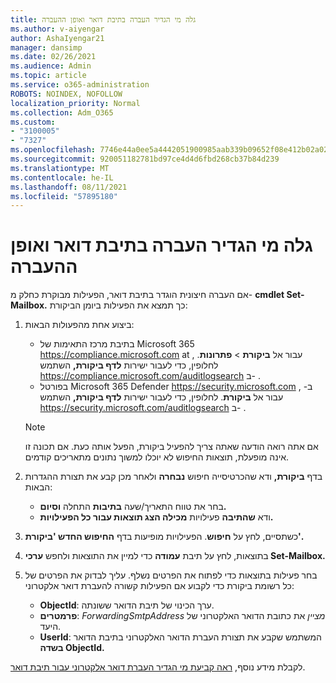 ```yaml
---
title: גלה מי הגדיר העברה בתיבת דואר ואופן ההעברה
ms.author: v-aiyengar
author: AshaIyengar21
manager: dansimp
ms.date: 02/26/2021
ms.audience: Admin
ms.topic: article
ms.service: o365-administration
ROBOTS: NOINDEX, NOFOLLOW
localization_priority: Normal
ms.collection: Adm_O365
ms.custom:
- "3100005"
- "7327"
ms.openlocfilehash: 7746e44a0ee5a4442051900985aab339b09652f08e412b02a02429c93cc7c107
ms.sourcegitcommit: 920051182781bd97ce4d4d6fbd268cb37b84d239
ms.translationtype: MT
ms.contentlocale: he-IL
ms.lasthandoff: 08/11/2021
ms.locfileid: "57895180"
---
```

# <a name="find-out-who-set-up-forwarding-on-a-mailbox-and-how"></a>גלה מי הגדיר העברה בתיבת דואר ואופן ההעברה

אם העברה חיצונית הוגדר בתיבת דואר, הפעילות מבוקרת כחלק מ- **cmdlet Set-Mailbox.** כך תמצא את הפעילות ביומן הביקורת:

1. ביצוע אחת מהפעולות הבאות:
   - בתיבת מרכז התאימות של Microsoft 365 <https://compliance.microsoft.com> at , עבור אל **ביקורת** \> **פתרונות**. לחלופין, כדי לעבור ישירות **לדף ביקורת,** השתמש <https://compliance.microsoft.com/auditlogsearch> ב- .
   - בפורטל Microsoft 365 Defender <https://security.microsoft.com> ב- , עבור אל **ביקורת**. לחלופין, כדי לעבור ישירות **לדף ביקורת,** השתמש <https://security.microsoft.com/auditlogsearch> ב- .

   > [!NOTE]
   > אם אתה רואה הודעה שאתה צריך להפעיל ביקורת, הפעל אותה כעת. אם תכונה זו אינה מופעלת, תוצאות החיפוש לא יוכלו למשוך נתונים מתאריכים קודמים.

2. בדף **ביקורת,** ודא שהכרטיסייה חיפוש **נבחרה** ולאחר מכן קבע את תצורת ההגדרות הבאות:
   - בחר את טווח התאריך/שעה **בתיבות** התחלה **וסיום.**
   - ודא **שהתיבה** פעילויות **מכילה הצג תוצאות עבור כל הפעילויות.**

3. כשתסיים, לחץ על **חיפוש**. הפעילויות מופיעות בדף **החיפוש החדש 'ביקורת'.**

4. בתוצאות, לחץ על תיבת **עמודה** כדי למיין את התוצאות ולחפש **ערכי Set-Mailbox.**

5. בחר פעילות בתוצאות כדי לפתוח את הפרטים נשלף. עליך לבדוק את הפרטים של כל רשומת ביקורת כדי לקבוע אם הפעילות קשורה להעברת דואר אלקטרוני:
   - **ObjectId**: ערך הכינוי של תיבת הדואר ששונתה.
   - **פרמטרים**: _ForwardingSmtpAddress מציין_ את כתובת הדואר האלקטרוני של היעד.
   - **UserId**: המשתמש שקבע את תצורת העברת הדואר האלקטרוני בתיבת הדואר **בשדה ObjectId.**

לקבלת מידע נוסף, [ראה קביעת מי הגדיר העברת דואר אלקטרוני עבור תיבת דואר](https://docs.microsoft.com/microsoft-365/compliance/auditing-troubleshooting-scenarios#determine-who-set-up-email-forwarding-for-a-mailbox).
